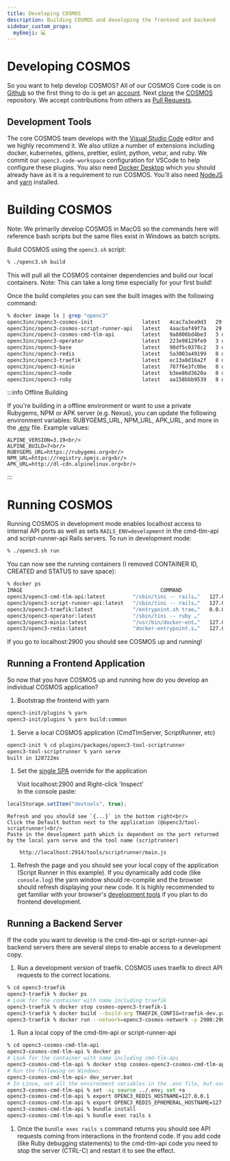 ```yaml
---
title: Developing COSMOS
description: Building COSMOS and developing the frontend and backend
sidebar_custom_props:
  myEmoji: 💻
---
```


# Developing COSMOS

So you want to help develop COSMOS? All of our COSMOS Core code is on [Github](https://github.com/) so the first thing to do is get an [account](https://github.com/join). Next [clone](https://docs.github.com/en/repositories/creating-and-managing-repositories/cloning-a-repository) the [COSMOS](https://github.com/openc3/cosmos) repository. We accept contributions from others as [Pull Requests](https://docs.github.com/en/pull-requests/collaborating-with-pull-requests/proposing-changes-to-your-work-with-pull-requests/about-pull-requests).

## Development Tools

The core COSMOS team develops with the [Visual Studio Code](https://code.visualstudio.com/) editor and we highly recommend it. We also utilize a number of extensions including docker, kubernetes, gitlens, prettier, eslint, python, vetur, and ruby. We commit our `openc3.code-workspace` configuration for VSCode to help configure these plugins. You also need [Docker Desktop](https://www.docker.com/products/docker-desktop) which you should already have as it is a requirement to run COSMOS. You'll also need [NodeJS](https://nodejs.org/en/download/) and [yarn](https://yarnpkg.com/getting-started/install) installed.

# Building COSMOS

Note: We primarily develop COSMOS in MacOS so the commands here will reference bash scripts but the same files exist in Windows as batch scripts.

Build COSMOS using the `openc3.sh` script:

```bash
% ./openc3.sh build
```

This will pull all the COSMOS container dependencies and build our local containers. Note: This can take a long time especially for your first build!

Once the build completes you can see the built images with the following command:

```bash
% docker image ls | grep "openc3"
openc3inc/openc3-cosmos-init                latest   4cac7a3ea9d3   29 hours ago   446MB
openc3inc/openc3-cosmos-script-runner-api   latest   4aacbaf49f7a   29 hours ago   431MB
openc3inc/openc3-cosmos-cmd-tlm-api         latest   9a8806bd4be3   3 days ago     432MB
openc3inc/openc3-operator                   latest   223e98129fe9   3 days ago     405MB
openc3inc/openc3-base                       latest   98df5c0378c2   3 days ago     405MB
openc3inc/openc3-redis                      latest   5a3003a49199   8 days ago     111MB
openc3inc/openc3-traefik                    latest   ec13a8d16a2f   8 days ago     104MB
openc3inc/openc3-minio                      latest   787f6e3fc0be   8 days ago     238MB
openc3inc/openc3-node                       latest   b3ee86d3620a   8 days ago     372MB
openc3inc/openc3-ruby                       latest   aa158bbb9539   8 days ago     326MB
```

:::info Offline Building

If you're building in a offline environment or want to use a private Rubygems, NPM or APK server (e.g. Nexus), you can update the following environment variables: RUBYGEMS_URL, NPM_URL, APK_URL, and more in the [.env](https://github.com/openc3/cosmos/blob/main/.env) file. Example values:

    ALPINE_VERSION=3.19<br/>
    ALPINE_BUILD=7<br/>
    RUBYGEMS_URL=https://rubygems.org<br/>
    NPM_URL=https://registry.npmjs.org<br/>
    APK_URL=http://dl-cdn.alpinelinux.org<br/>

:::

# Running COSMOS

Running COSMOS in development mode enables localhost access to internal API ports as well as sets `RAILS_ENV=development` in the cmd-tlm-api and script-runner-api Rails servers. To run in development mode:

```bash
% ./openc3.sh run
```

You can now see the running containers (I removed CONTAINER ID, CREATED and STATUS to save space):

```bash
% docker ps
IMAGE                                             COMMAND                  PORTS                      NAMES
openc3/openc3-cmd-tlm-api:latest         "/sbin/tini -- rails…"   127.0.0.1:2901->2901/tcp   cosmos-openc3-cmd-tlm-api-1
openc3/openc3-script-runner-api:latest   "/sbin/tini -- rails…"   127.0.0.1:2902->2902/tcp   cosmos-openc3-script-runner-api-1
openc3/openc3-traefik:latest             "/entrypoint.sh trae…"   0.0.0.0:2900->80/tcp       cosmos-openc3-traefik-1
openc3/openc3-operator:latest            "/sbin/tini -- ruby …"                              cosmos-openc3-operator-1
openc3/openc3-minio:latest               "/usr/bin/docker-ent…"   127.0.0.1:9000->9000/tcp   cosmos-openc3-minio-1
openc3/openc3-redis:latest               "docker-entrypoint.s…"   127.0.0.1:6379->6379/tcp   cosmos-openc3-redis-1
```

If you go to localhost:2900 you should see COSMOS up and running!

## Running a Frontend Application

So now that you have COSMOS up and running how do you develop an individual COSMOS application?

1.  Bootstrap the frontend with yarn

```bash
openc3-init/plugins % yarn
openc3-init/plugins % yarn build:common
```

1.  Serve a local COSMOS application (CmdTlmServer, ScriptRunner, etc)

```bash
openc3-init % cd plugins/packages/openc3-tool-scriptrunner
openc3-tool-scriptrunner % yarn serve
built in 128722ms
```

1.  Set the [single SPA](https://single-spa.js.org/) override for the application

    Visit localhost:2900 and Right-click 'Inspect'<br/>
    In the console paste:

```javascript
localStorage.setItem("devtools", true);
```

    Refresh and you should see `{...}` in the bottom right<br/>
    Click the Default button next to the application (@openc3/tool-scriptrunner)<br/>
    Paste in the development path which is dependent on the port returned by the local yarn serve and the tool name (scriptrunner)

        http://localhost:2914/tools/scriptrunner/main.js

1.  Refresh the page and you should see your local copy of the application (Script Runner in this example). If you dynamically add code (like `console.log`) the yarn window should re-compile and the browser should refresh displaying your new code. It is highly recommended to get familiar with your browser's [development tools](https://developer.chrome.com/docs/devtools/overview/) if you plan to do frontend development.

## Running a Backend Server

If the code you want to develop is the cmd-tlm-api or script-runner-api backend servers there are several steps to enable access to a development copy.

1.  Run a development version of traefik. COSMOS uses traefik to direct API requests to the correct locations.

```bash
% cd openc3-traefik
openc3-traefik % docker ps
# Look for the container with name including traefik
openc3-traefik % docker stop cosmos-openc3-traefik-1
openc3-traefik % docker build --build-arg TRAEFIK_CONFIG=traefik-dev.yaml -t openc3-traefik-dev .
openc3-traefik % docker run --network=openc3-cosmos-network -p 2900:2900 -it --rm openc3-traefik-dev
```

1.  Run a local copy of the cmd-tlm-api or script-runner-api

```bash
% cd openc3-cosmos-cmd-tlm-api
openc3-cosmos-cmd-tlm-api % docker ps
# Look for the container with name including cmd-tlm-api
openc3-cosmos-cmd-tlm-api % docker stop cosmos-openc3-cosmos-cmd-tlm-api-1
# Run the following on Windows:
openc3-cosmos-cmd-tlm-api> dev_server.bat
# In Linux, set all the environment variables in the .env file, but override REDIS to be local
openc3-cosmos-cmd-tlm-api % set -a; source ../.env; set +a
openc3-cosmos-cmd-tlm-api % export OPENC3_REDIS_HOSTNAME=127.0.0.1
openc3-cosmos-cmd-tlm-api % export OPENC3_REDIS_EPHEMERAL_HOSTNAME=127.0.0.1
openc3-cosmos-cmd-tlm-api % bundle install
openc3-cosmos-cmd-tlm-api % bundle exec rails s
```

1.  Once the `bundle exec rails s` command returns you should see API requests coming from interactions in the frontend code. If you add code (like Ruby debugging statements) to the cmd-tlm-api code you need to stop the server (CTRL-C) and restart it to see the effect.
